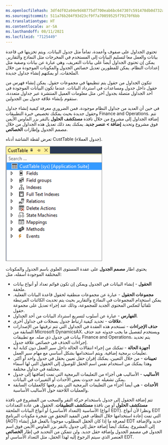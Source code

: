 ```yaml
---
ms.openlocfilehash: 3df4df02a94e9d48775df700eab6bc647307c591478db0d732a30d7d4a00f9a3
ms.sourcegitcommit: 511a76b204f93d23cf9f7a70059525f79170f6bb
ms.translationtype: HT
ms.contentlocale: ar-SA
ms.lasthandoff: 08/11/2021
ms.locfileid: "7125449"
---
```

تحتوي الجداول على صفوف وأعمدة، تماماً مثل جدول البيانات. ويتم تخزينها في قاعدة بيانات والعمل معا لتسليم البيانات إلى المستخدم في المخرجات مثل النماذج والتقارير. يمكن إن تحتوي الجداول أيضاً على بيانات التعريف، وهي عبارة عن بيانات وصفية مثل إعدادات النظام. يمكن للمطورين تعديل خصائص الجدول والمكونات الموجودة من خلال الملحقات، أو يمكنهم إنشاء جداول جديدة. 

تتكون الجداول من حقول يتم تنظيمها في مجموعات حقول. يمكن إنشاء فهرس من حقول داخل جدول ومساعدات في استرداد البيانات. عندما تكون البيانات الموجودة في أحد الجداول متصلة بجدول آخر، مثل معلومات العميل المنتشرة عبر جداول متعددة، ستقوم بإنشاء علاقة جدول بين الجدولين.

في حين أن العديد من جداول النظام موجودة، فمن الضروري معرفة كيفية إنشاء جداول وحقول جديدة بحيث يمكنك تخصيص خبرة التطبيقات Finance and Operations. تتم إضافة الجداول إلى مشروع من خلال نافذة **مستكشف الحلول** بالنقر بزر الماوس الأيمن فوق مشروع وتحديد **إضافة > عنصر جديد**. يمكنك بعد ذلك تعديل هذه الجداول من خلال مصمم الجدول وإطارات **الخصائص**.

تعرض لقطة الشاشة أدناه CustTable (جدول العملاء).

![لقطة شاشة لجدول العملاء والتي تسمى CustTable.](../media/cust-table.png)

يحتوي اطار **مصمم الجدول** على عقدة المستوى العلوي باسم الجدول والمكونات المختلفة الموجودة أسفله، مثل:

-   **الحقول** - إنشاء البيانات في الجدول ويمكن إن تكون قوائم تعداد أو أنواع بيانات ملحقة.
-   **مجموعات الحقول** - عبارة عن مجموعات منطقية لحقول قاعدة البيانات الفعلية. يمكن استخدام المجموعات في النماذج والتقارير بحيث يتم تحديث الكائنات المرتبطة تلقائياً لتعكس المحتوى الجديد للمجموعة، وذلك عند إجراء تعديل على مجموعة حقول.
-   **الفهارس** - عبارة عن أسلوب لتسريع استرداد البيانات من أحد الجداول.
-   **علاقات** - تحديد كيفية ارتباط جدول بسجلات في جداول أخرى.
-   **حذف الإجراءات** - تستخدم هذه العقدة في الجداول التي تتم ترقيتها من الإصدارات السابقة من Microsoft DynamicsAX. ويستخدم لتفصيل ما يجب حدوثه عند حذف بيانات في جدول ذي صله. مع تطبيقات Finance and Operations، يتم تحديد إجراءات الحذف في خصائص علاقة جدول.
-   **أجهزة الحالة** - تمكنك من إجراء انتقالات الحالة داخل سير العمل دون كتابة أية تعليمات برمجية إضافية.
    ويتم استخدامها بشكل أساسي مع مهام سير العمل.
-   **تعيينات** - من خلال التعيين، يمكنك إقران حقل تعيين بحقل في جدول واحد أو أكثر. وهذا يمكنك من استخدام نفس اسم الحقل للوصول إلى الحقول التي لها أسماء مختلفة في جداول مختلفة.
-   **الأساليب** - الأساليب هي أجزاء من التعليمات البرمجية التي تمت إضافتها إلى جدول يمكن تشغيله عند حدوث بعض الأحداث أو التغييرات في البيانات.
-   **الأحداث** - هي أيضا أجزاء من التعليمات البرمجية التي يتم رفعها كالعمليات السابقة والعمليات اللاحقة حول الأساليب الأساسية.

تتم إضافة الحقول إلى جدول باستخدام حركة النقر والسحب من المشروع في نافذة **مستكشف الحلول** أو من نافذة **مستكشف التطبيقات**. الحقول هي عادة التعدادات الأساسية (التعداد الأساسي) أو أنواع البيانات الملحقة (أنواع EDT). ونظرا لأن أنواع EDT التي تمت إعادة استخدامها خلال النظام، فمن المفيد التحقق من شجرة مكونات البرنامج (AOT) لمعرفة ما إذا كان الحقل المطلوب موجوداً بالفعل قبل إنشاء EDT جديد والإضافة إلى المشروع. يمكنك أيضاً إضافة حقل إلى جدول بالنقر بزر الماوس الأيمن فوق اسم الجدول في مصمم الجدول وإضافة حقل جديد. ولن تتمكن من التحديد في إطار **الخصائص** العنصر الذي سيتم الرجوع إليه لهذا الحقل، مثل التعداد الأساسي أو EDT.
